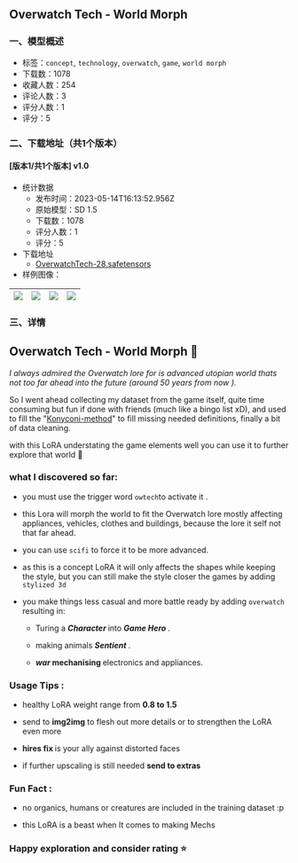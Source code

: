 ## Overwatch Tech - World Morph
### 一、模型概述

- 标签：`concept`, `technology`, `overwatch`, `game`, `world morph`
- 下载数：1078
- 收藏人数：254
- 评论人数：3
- 评分人数：1
- 评分：5

### 二、下载地址（共1个版本）

#### [版本1/共1个版本] v1.0

- 统计数据
  - 发布时间：2023-05-14T16:13:52.956Z
  - 原始模型：SD 1.5
  - 下载数：1078
  - 评分人数：1
  - 评分：5
- 下载地址
  - [OverwatchTech-28.safetensors](https://civitai.com/api/download/models/65803)
- 样例图像：

| <img src="https://image.civitai.com/xG1nkqKTMzGDvpLrqFT7WA/3d196942-9827-431e-9ed2-af9255ae6d05/width=450/734101.jpeg" /> | <img src="https://image.civitai.com/xG1nkqKTMzGDvpLrqFT7WA/17992407-5bfe-407e-9669-9c7bb4f64e01/width=450/734004.jpeg" /> | <img src="https://image.civitai.com/xG1nkqKTMzGDvpLrqFT7WA/353f231c-1d2a-412e-9a0a-5d6d9c73c229/width=450/734053.jpeg" /> | <img src="https://image.civitai.com/xG1nkqKTMzGDvpLrqFT7WA/323ed1a7-5836-476a-ab20-0ad3e307f916/width=450/734003.jpeg" /> |
| ---- | ---- | ---- | ---- |


### 三、详情
<h2>Overwatch Tech - World Morph 🐹</h2><p><em>I always admired the Overwatch lore for is advanced utopian world thats not too far ahead into the future (around 50 years from now ).</em></p><p>So I went ahead collecting my dataset from the game itself, quite time consuming but fun if done with friends (much like a bingo list xD), and used to fill the "<a target="_blank" rel="ugc" href="https://civitai.com/models/52697?modelVersionId=58720">Konyconi-method</a>" to fill missing needed definitions, finally a bit of data cleaning.</p><p>with this LoRA understating the game elements well you can use it to further explore that world 🚀</p><h3></h3><h3>what I discovered so far:</h3><ul><li><p>you must use the trigger word <code>owtech</code>to activate it .</p></li><li><p>this Lora will morph the world to fit the Overwatch lore mostly affecting appliances, vehicles, clothes and buildings, because the lore it self not that far ahead.</p></li><li><p>you can use <code>scifi</code> to force it to be more advanced.</p></li><li><p>as this is a concept LoRA it will only affects the shapes while keeping the style, but you can still make the style closer the games by adding <code>stylized 3d</code></p></li><li><p>you make things less casual and more battle ready by adding <code>overwatch</code> resulting in:</p><ul><li><p>Turing a <strong><em>Character </em></strong>into <strong><em>Game Hero </em></strong>.</p></li><li><p>making animals <strong><em>Sentient </em></strong>.</p></li><li><p><strong><em>war </em>mechanising </strong>electronics and appliances.</p></li></ul></li></ul><p></p><h3>Usage Tips :</h3><ul><li><p>healthy LoRA weight range from <strong>0.8 to 1.5</strong></p></li><li><p>send to <strong>img2img</strong> to flesh out more details or to strengthen the LoRA even more</p></li><li><p><strong>hires fix </strong>is your ally against distorted faces</p></li><li><p>if further upscaling is still needed <strong>send to extras</strong></p></li></ul><p></p><h3>Fun Fact :</h3><ul><li><p>no organics, humans or creatures are included in the training dataset :p</p></li><li><p>this LoRA is a beast when It comes to making Mechs</p></li></ul><p></p><h3>Happy exploration and consider rating ⭐</h3>